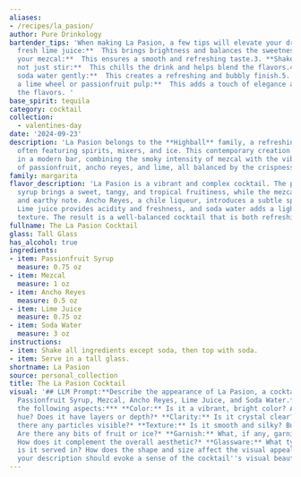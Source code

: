 ```yaml
---
aliases:
- /recipes/la_pasion/
author: Pure Drinkology
bartender_tips: 'When making La Pasion, a few tips will elevate your drink:1. **Use
  fresh lime juice:**  This brings brightness and balances the sweetness.2. **Chill
  your mezcal:**  This ensures a smooth and refreshing taste.3. **Shake with ice,
  not just stir:**  This chills the drink and helps blend the flavors.4. **Top with
  soda water gently:**  This creates a refreshing and bubbly finish.5. **Garnish with
  a lime wheel or passionfruit pulp:**  This adds a touch of elegance and complements
  the flavors. '
base_spirit: tequila
category: cocktail
collection: 
  - valentines-day
date: '2024-09-23'
description: 'La Pasion belongs to the **Highball** family, a refreshing category
  often featuring spirits, mixers, and ice. This contemporary creation likely originated
  in a modern bar, combining the smoky intensity of mezcal with the vibrant fruitiness
  of passionfruit, ancho reyes, and lime, all balanced by the crispness of soda water. '
family: margarita
flavor_description: 'La Pasion is a vibrant and complex cocktail. The passionfruit
  syrup brings a sweet, tangy, and tropical fruitiness, while the mezcal adds a smoky
  and earthy note. Ancho Reyes, a chile liqueur, introduces a subtle spice and warmth.
  Lime juice provides acidity and freshness, and soda water adds a light and bubbly
  texture. The result is a well-balanced cocktail that is both refreshing and intriguing. '
fullname: The La Pasion Cocktail
glass: Tall Glass
has_alcohol: true
ingredients:
- item: Passionfruit Syrup
  measure: 0.75 oz
- item: Mezcal
  measure: 1 oz
- item: Ancho Reyes
  measure: 0.5 oz
- item: Lime Juice
  measure: 0.75 oz
- item: Soda Water
  measure: 3 oz
instructions:
- item: Shake all ingredients except soda, then top with soda.
- item: Serve in a tall glass.
shortname: La Pasion
source: personal_collection
title: The La Pasion Cocktail
visual: '## LLM Prompt:**Describe the appearance of La Pasion, a cocktail made with
  Passionfruit Syrup, Mezcal, Ancho Reyes, Lime Juice, and Soda Water.****Consider
  the following aspects:*** **Color:** Is it a vibrant, bright color? A mellow, sunset
  hue? Does it have layers or depth?* **Clarity:** Is it crystal clear? Hazy? Are
  there any particles visible?* **Texture:** Is it smooth and silky? Bubbly and effervescent?
  Are there any bits of fruit or ice?* **Garnish:** What, if any, garnish is used?
  How does it complement the overall aesthetic?* **Glassware:** What type of glass
  is it served in? How does the shape and size affect the visual appeal? **Remember,
  your description should evoke a sense of the cocktail''s visual beauty and appeal.** '
---
```



